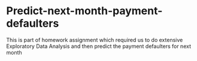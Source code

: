 # Predict-next-month-payment-defaulters
This is part of homework assignment which required us to do extensive Exploratory Data Analysis and then predict the payment defaulters for next month
